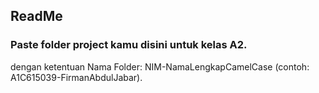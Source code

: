 ## ReadMe

### Paste folder project kamu disini untuk kelas A2.
dengan ketentuan Nama Folder: NIM-NamaLengkapCamelCase (contoh: A1C615039-FirmanAbdulJabar).